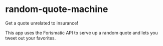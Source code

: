 # random-quote-machine
Get a quote unrelated to insurance!

This app uses the Forismatic API to serve up a random quote and lets you tweet out your favorites.
